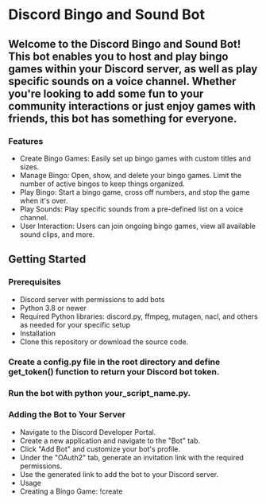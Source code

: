 # Discord Bingo and Sound Bot
## Welcome to the Discord Bingo and Sound Bot! This bot enables you to host and play bingo games within your Discord server, as well as play specific sounds on a voice channel. Whether you're looking to add some fun to your community interactions or just enjoy games with friends, this bot has something for everyone.

### Features
- Create Bingo Games: Easily set up bingo games with custom titles and sizes.
- Manage Bingo: Open, show, and delete your bingo games. Limit the number of active bingos to keep things organized.
- Play Bingo: Start a bingo game, cross off numbers, and stop the game when it's over.
- Play Sounds: Play specific sounds from a pre-defined list on a voice channel.
- User Interaction: Users can join ongoing bingo games, view all available sound clips, and more.
## Getting Started
### Prerequisites
- Discord server with permissions to add bots
- Python 3.8 or newer
- Required Python libraries: discord.py, ffmpeg, mutagen, nacl, and others as needed for your specific setup
- Installation
- Clone this repository or download the source code.


### Create a config.py file in the root directory and define get_token() function to return your Discord bot token.


### Run the bot with python your_script_name.py.

### Adding the Bot to Your Server
- Navigate to the Discord Developer Portal.
- Create a new application and navigate to the "Bot" tab.
- Click "Add Bot" and customize your bot's profile.
- Under the "OAuth2" tab, generate an invitation link with the required permissions.
- Use the generated link to add the bot to your Discord server.
- Usage
- Creating a Bingo Game: !create <title> <size>
- <title>: A title for your bingo game.
- <size>: The size of the bingo grid (3 to 7).
- Showing All Bingos: !showall
- Opening a Bingo Game for Editing: !open <number>
- <number>: The number of the bingo to open, as shown by !showall.
- Setting a Cell in a Bingo Game: !setcell <row> <col> <text>
- <row>: The row number.
- <col>: The column number.
- <text>: The text to place in the specified cell.
- Showing the Current Bingo Game: !show
-Starting a Bingo Game: !start
- Crossing a Number Off in a Bingo Game: !cross <row> <col>
Stopping a Bingo Game: !stop
Deleting a Bingo Game: !delete <number>
Playing a Sound: !playsounds <title>
<title>: The title of the sound clip to play.
Listing Available Sounds: !showsounds
